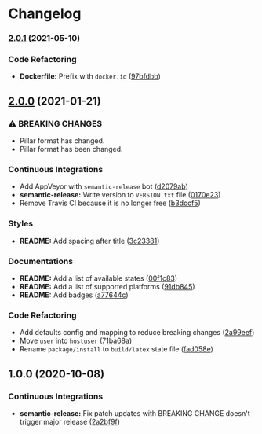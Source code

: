 # Changelog

### [2.0.1](https://github.com/extra2000/latex-formula/compare/v2.0.0...v2.0.1) (2021-05-10)


### Code Refactoring

* **Dockerfile:** Prefix with `docker.io` ([97bfdbb](https://github.com/extra2000/latex-formula/commit/97bfdbb0b1ae97c61fdab2f855dae2abf33320bc))

## [2.0.0](https://github.com/extra2000/latex-formula/compare/v1.0.0...v2.0.0) (2021-01-21)


### ⚠ BREAKING CHANGES

* Pillar format has changed.
* Pillar format has been changed.

### Continuous Integrations

* Add AppVeyor with `semantic-release` bot ([d2079ab](https://github.com/extra2000/latex-formula/commit/d2079abc7e603067a355b0e9a0713ac6db8e5784))
* **semantic-release:** Write version to `VERSION.txt` file ([0170e23](https://github.com/extra2000/latex-formula/commit/0170e237a80809c5d9d78a1a444796a1ef6a0ea7))
* Remove Travis CI because it is no longer free ([b3dccf5](https://github.com/extra2000/latex-formula/commit/b3dccf501b6a13f7b9dbc2da629fae2589b452e2))


### Styles

* **README:** Add spacing after title ([3c23381](https://github.com/extra2000/latex-formula/commit/3c23381365a54e7961ef7926846487b5cd4d3020))


### Documentations

* **README:** Add a list of available states ([00f1c83](https://github.com/extra2000/latex-formula/commit/00f1c83a908f0fae8f7f1637fbc78374c6df5eef))
* **README:** Add a list of supported platforms ([91db845](https://github.com/extra2000/latex-formula/commit/91db845b6464b11e566080c54910e50f5771ac2f))
* **README:** Add badges ([a77644c](https://github.com/extra2000/latex-formula/commit/a77644c5616a9a22b5b16b29f27b99dd0c7b7d14))


### Code Refactoring

* Add defaults config and mapping to reduce breaking changes ([2a99eef](https://github.com/extra2000/latex-formula/commit/2a99eef6e0b354ad1dd57ce41382df18940e7934))
* Move `user` into `hostuser` ([71ba68a](https://github.com/extra2000/latex-formula/commit/71ba68a7b72bdf83f3e9d36d0a09bcbc077b3e54))
* Rename `package/install` to `build/latex` state file ([fad058e](https://github.com/extra2000/latex-formula/commit/fad058ebc56464e3977c501be12f93d666a5b947))

## 1.0.0 (2020-10-08)


### Continuous Integrations

* **semantic-release:** Fix patch updates with BREAKING CHANGE doesn't trigger major release ([2a2bf9f](https://github.com/extra2000/latex-formula/commit/2a2bf9f3a42bb37548d41837272db5e88e1cd4d4))
